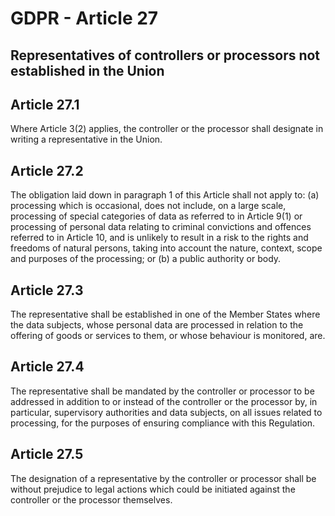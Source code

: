 # GDPR - Article 27
## Representatives of controllers or processors not established in the Union

  
## Article 27.1
Where Article 3(2) applies, the controller or the processor shall designate in writing a representative in the Union.
  
## Article 27.2
The obligation laid down in paragraph 1 of this Article shall not apply to:
(a) processing which is occasional, does not include, on a large scale, processing of special categories of data as referred to in Article 9(1) or processing of personal data relating to criminal convictions and offences referred to in Article 10, and is unlikely to result in a risk to the rights and freedoms of natural persons, taking into account the nature, context, scope and purposes of the processing; or
(b) a public authority or body.
  
## Article 27.3
The representative shall be established in one of the Member States where the data subjects, whose personal data are processed in relation to the offering of goods or services to them, or whose behaviour is monitored, are.
  
## Article 27.4
The representative shall be mandated by the controller or processor to be addressed in addition to or instead of the controller or the processor by, in particular, supervisory authorities and data subjects, on all issues related to processing, for the purposes of ensuring compliance with this Regulation.
  
## Article 27.5
The designation of a representative by the controller or processor shall be without prejudice to legal actions which could be initiated against the controller or the processor themselves.
  